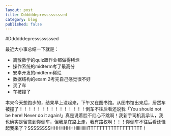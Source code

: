 ```yaml
---
layout: post
title: Ddddddepressssssssed
category: blog
published: false
---
```

#Ddddddepressssssssed

最近大小事总结一下就是：

* 离散数学的quiz跟作业都做得稀烂
* 操作系统的midterm考了最高分
* 安卓开发的midterm稀烂
* 数据结构的exam 2考完自己感觉很不好
* 买了车
* 车被撞了

本来今天想跑步的，结果早上没起来，下午又在图书馆。从图书馆出来后，居然车被撞了！！！！！！！！！！！！！！！倒车不往后看还说我「You should not be here! Never do it again!」真是说着脸不红心不跳啊！我新手司机我承认，我也确实是留意到你倒车，但我是在路上走，我有路权啊！！！你倒车不往后看还怪起我来了？SSSSSSSSHHHHHHHHIIIIIIIIITTTTTTTTTTTTTTTTTTT！
